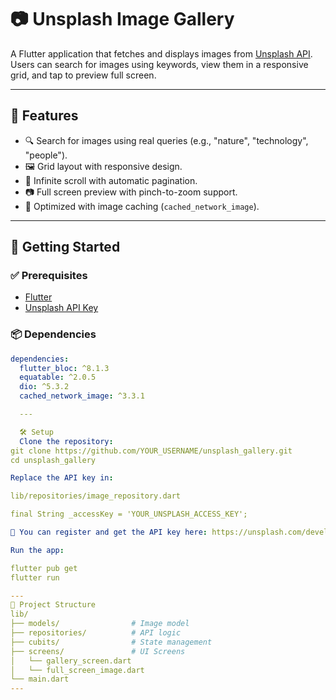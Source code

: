 # 📷 Unsplash Image Gallery

A Flutter application that fetches and displays images from [Unsplash API](https://unsplash.com/developers).  
Users can search for images using keywords, view them in a responsive grid, and tap to preview full screen.

---

## 🧱 Features

- 🔍 Search for images using real queries (e.g., "nature", "technology", "people").
- 🖼️ Grid layout with responsive design.
- 🔄 Infinite scroll with automatic pagination.
- 📷 Full screen preview with pinch-to-zoom support.
- 🚀 Optimized with image caching (`cached_network_image`).

---

## 🚀 Getting Started

### ✅ Prerequisites

- [Flutter](https://flutter.dev/docs/get-started/install)
- [Unsplash API Key](https://unsplash.com/developers)

### 📦 Dependencies

```yaml
dependencies:
  flutter_bloc: ^8.1.3
  equatable: ^2.0.5
  dio: ^5.3.2
  cached_network_image: ^3.3.1

  ---

  🛠 Setup
  Clone the repository:
git clone https://github.com/YOUR_USERNAME/unsplash_gallery.git
cd unsplash_gallery

Replace the API key in:

lib/repositories/image_repository.dart

final String _accessKey = 'YOUR_UNSPLASH_ACCESS_KEY';

🔐 You can register and get the API key here: https://unsplash.com/developers

Run the app: 

flutter pub get
flutter run

---
📂 Project Structure
lib/
├── models/                # Image model
├── repositories/          # API logic
├── cubits/                # State management
├── screens/               # UI Screens
│   └── gallery_screen.dart
│   └── full_screen_image.dart
└── main.dart
---



